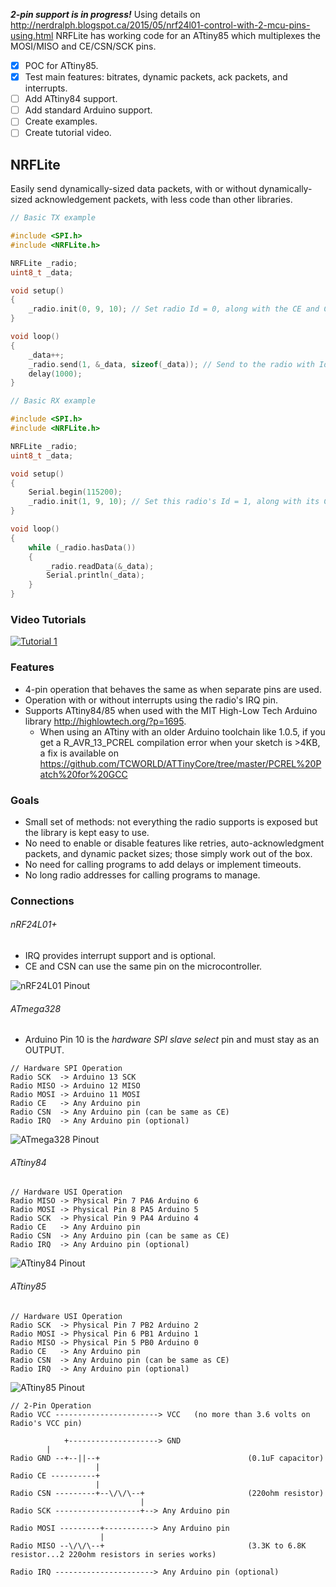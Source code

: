 **_2-pin support is in progress!_**  Using details on <http://nerdralph.blogspot.ca/2015/05/nrf24l01-control-with-2-mcu-pins-using.html> NRFLite has working code for an ATtiny85 which multiplexes the MOSI/MISO and CE/CSN/SCK pins.
- [x] POC for ATtiny85.
- [x] Test main features:  bitrates, dynamic packets, ack packets, and interrupts.
- [ ] Add ATtiny84 support.
- [ ] Add standard Arduino support.
- [ ] Create examples.
- [ ] Create tutorial video.

## NRFLite
Easily send dynamically-sized data packets, with or without dynamically-sized acknowledgement packets, with less code than other libraries.

```c++
// Basic TX example

#include <SPI.h>
#include <NRFLite.h>

NRFLite _radio;
uint8_t _data;

void setup()
{
    _radio.init(0, 9, 10); // Set radio Id = 0, along with the CE and CSN pins
}

void loop()
{
    _data++;
    _radio.send(1, &_data, sizeof(_data)); // Send to the radio with Id = 1
    delay(1000);
}
```
```c++
// Basic RX example

#include <SPI.h>
#include <NRFLite.h>

NRFLite _radio;
uint8_t _data;

void setup()
{
    Serial.begin(115200);
    _radio.init(1, 9, 10); // Set this radio's Id = 1, along with its CE and CSN pins
}

void loop()
{
    while (_radio.hasData())
    {
        _radio.readData(&_data);
        Serial.println(_data);
    }
}
```

### Video Tutorials

[![Tutorial 1](http://img.youtube.com/vi/tWEgvS7Sj-8/default.jpg)](https://youtu.be/tWEgvS7Sj-8)

### Features
* 4-pin operation that behaves the same as when separate pins are used.
* Operation with or without interrupts using the radio's IRQ pin.
* Supports ATtiny84/85 when used with the MIT High-Low Tech Arduino library http://highlowtech.org/?p=1695.
  * When using an ATtiny with an older Arduino toolchain like 1.0.5, if you get a R_AVR_13_PCREL compilation error when your sketch is >4KB, a fix is available on https://github.com/TCWORLD/ATTinyCore/tree/master/PCREL%20Patch%20for%20GCC
    
### Goals
* Small set of methods:  not everything the radio supports is exposed but the library is kept easy to use.
* No need to enable or disable features like retries, auto-acknowledgment packets, and dynamic packet sizes; those simply work out of the box.
* No need for calling programs to add delays or implement timeouts.
* No long radio addresses for calling programs to manage.

### Connections
###### nRF24L01+
* IRQ provides interrupt support and is optional.
* CE and CSN can use the same pin on the microcontroller.

![nRF24L01 Pinout](https://github.com/dparson55/NRFLite/raw/master/extras/nRF24L01_pinout_small.jpg)

###### ATmega328
* Arduino Pin 10 is the *hardware SPI slave select* pin and must stay as an OUTPUT.
```
// Hardware SPI Operation
Radio SCK  -> Arduino 13 SCK
Radio MISO -> Arduino 12 MISO
Radio MOSI -> Arduino 11 MOSI
Radio CE   -> Any Arduino pin
Radio CSN  -> Any Arduino pin (can be same as CE)
Radio IRQ  -> Any Arduino pin (optional)
```
![ATmega328 Pinout](https://github.com/dparson55/NRFLite/raw/master/extras/ATmega328_pinout_small.jpg)

###### ATtiny84
```
// Hardware USI Operation
Radio MISO -> Physical Pin 7 PA6 Arduino 6
Radio MOSI -> Physical Pin 8 PA5 Arduino 5
Radio SCK  -> Physical Pin 9 PA4 Arduino 4
Radio CE   -> Any Arduino pin
Radio CSN  -> Any Arduino pin (can be same as CE)
Radio IRQ  -> Any Arduino pin (optional)
```
![ATtiny84 Pinout](https://github.com/dparson55/NRFLite/raw/master/extras/ATtiny84_pinout_small.png)

###### ATtiny85
```
// Hardware USI Operation
Radio SCK  -> Physical Pin 7 PB2 Arduino 2
Radio MOSI -> Physical Pin 6 PB1 Arduino 1
Radio MISO -> Physical Pin 5 PB0 Arduino 0
Radio CE   -> Any Arduino pin
Radio CSN  -> Any Arduino pin (can be same as CE)
Radio IRQ  -> Any Arduino pin (optional)
```
![ATtiny85 Pinout](https://github.com/dparson55/NRFLite/raw/master/extras/ATtiny85_pinout_small.png)
```
// 2-Pin Operation
Radio VCC -----------------------> VCC   (no more than 3.6 volts on Radio's VCC pin)

            +--------------------> GND
	    |
Radio GND --+--||--+                                 (0.1uF capacitor)
                   |
Radio CE ----------+
                   |
Radio CSN ---------+--\/\/\--+                       (220ohm resistor)
                             |
Radio SCK -------------------+--> Any Arduino pin

Radio MOSI ---------+-----------> Any Arduino pin
                    |
Radio MISO --\/\/\--+                                (3.3K to 6.8K resistor...2 220ohm resistors in series works)

Radio IRQ ----------------------> Any Arduino pin (optional)
```
